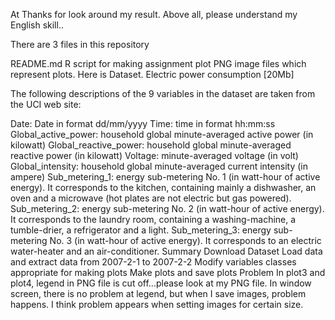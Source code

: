 At Thanks for look around my result. Above all, please understand my English skill..

There are 3 files in this repository

README.md
R script for making assignment plot
PNG image files which represent plots.
Here is Dataset. Electric power consumption [20Mb]

The following descriptions of the 9 variables in the dataset are taken from the UCI web site:

Date: Date in format dd/mm/yyyy
Time: time in format hh:mm:ss
Global_active_power: household global minute-averaged active power (in kilowatt)
Global_reactive_power: household global minute-averaged reactive power (in kilowatt)
Voltage: minute-averaged voltage (in volt)
Global_intensity: household global minute-averaged current intensity (in ampere)
Sub_metering_1: energy sub-metering No. 1 (in watt-hour of active energy). It corresponds to the kitchen, containing mainly a dishwasher, an oven and a microwave (hot plates are not electric but gas powered).
Sub_metering_2: energy sub-metering No. 2 (in watt-hour of active energy). It corresponds to the laundry room, containing a washing-machine, a tumble-drier, a refrigerator and a light.
Sub_metering_3: energy sub-metering No. 3 (in watt-hour of active energy). It corresponds to an electric water-heater and an air-conditioner.
Summary
Download Dataset
Load data and extract data from 2007-2-1 to 2007-2-2
Modify variables classes appropriate for making plots
Make plots and save plots
Problem
In plot3 and plot4, legend in PNG file is cut off...please look at my PNG file. In window screen, there is no problem at legend, but when I save images, problem happens. I think problem appears when setting images for certain size.
